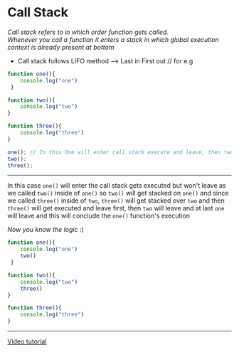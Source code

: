 # Call Stack
_Call stack refers to in which order function gets called.  
Whenever you call a function it enters a stack in which global execution context is already present at bottom_
* Call stack follows LIFO method --> Last in First out
// for e.g 

``` javascript
function one(){
    console.log("one")
 }

function two(){
    console.log("two")
}

function three(){
    console.log("three")
}

one(); // In this One will enter call stack execute and leave, then two and three
two();
three();
```
***
In this case `one()` will enter the call stack gets executed but won't leave as we called `two()` inside of `one()` so `two()` will get stacked on `one()` and since we called `three()` inside of `two`, `three()` will get stacked over `two` and then `three()` will get executed and leave first, then `two` will leave and at last `one` will leave and this will conclude the `one()` function's execution

_Now you know the logic_ :)
``` javascript
function one(){
    console.log("one")
    two()
 }

function two(){
    console.log("two")
    three()
}

function three(){
    console.log("three")
}
```
***
[Video tutorial](https://youtu.be/ByhtOgF6uYM?si=rVI-iBP3mdD_yxfl)
